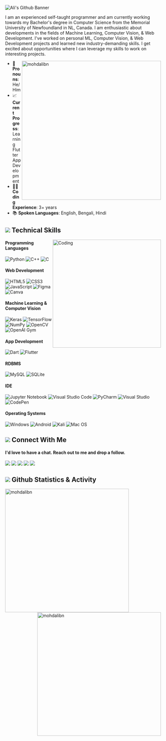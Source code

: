 <!-- Old Banner -->
<!-- ![](https://github.com/mohdalibn/mohdalibn/blob/main/Github%20Profile%20Banner.png) -->

<!-- <h2 style="color:#8b3dff"><img src="https://img.icons8.com/office/20/000000/user.png"/> About Me</h2> -->

![Ali's Github Banner](https://user-images.githubusercontent.com/95453430/149643685-5b6d131d-7547-4a72-8b71-ffe86cf6a050.gif)



<p>I am an experienced self-taught programmer and am currently working towards my Bachelor's degree in Computer Science from the Memorial University of Newfoundland in NL, Canada. I am enthusiastic about developments in the fields of Machine Learning, Computer Vision, & Web Development. I've worked on personal ML, Computer Vision, & Web Development projects and learned new industry-demanding skills. I get excited about opportunities where I can leverage my skills to work on interesting projects.</p>

<p><img align="right" width="450" src="https://github-readme-stats.vercel.app/api/top-langs/?username=mohdalibn&layout=compact&theme=radical&title_color=8B3DFF" alt="mohdalibn" /></p>

- 👤 **Pronouns**: He/Him
- 📈 **Current Progress**: Learning Flutter App Development 
- 👨‍💻 **Coding Experience**: 3+ years
- 📚 **Spoken Languages**: English, Bengali, Hindi
  

<h2><img src="https://img.icons8.com/cotton/25/000000/technical-support.png"/> Technical Skills</h2>

<!-- https://user-images.githubusercontent.com/95453430/149643393-221548d4-04dd-493f-be0d-d67f1eecf416.gif -->

<img align="right" alt="Coding" width="350" src="https://user-images.githubusercontent.com/95453430/149643466-8243e600-1939-4f16-a640-46d901ca51b1.gif">


<h4>Programming Languages</h4>

![Python](https://img.shields.io/badge/python-3670A0?style=for-the-badge&logo=python&logoColor=ffdd54)
![C++](https://img.shields.io/badge/c++-%2300599C.svg?style=for-the-badge&logo=c%2B%2B&logoColor=white)
![C](https://img.shields.io/badge/c-%2300599C.svg?style=for-the-badge&logo=c&logoColor=white)
<h4>Web Development</h4>

![HTML5](https://img.shields.io/badge/html5-%23E34F26.svg?style=for-the-badge&logo=html5&logoColor=white)
![CSS3](https://img.shields.io/badge/css3-%231572B6.svg?style=for-the-badge&logo=css3&logoColor=white)
![JavaScript](https://img.shields.io/badge/javascript-%23323330.svg?style=for-the-badge&logo=javascript&logoColor=%23F7DF1E)
![Figma](https://img.shields.io/badge/figma-%23F24E1E.svg?style=for-the-badge&logo=figma&logoColor=white)
![Canva](https://img.shields.io/badge/Canva-%2300C4CC.svg?style=for-the-badge&logo=Canva&logoColor=white)
  
<h4>Machine Learning & Computer Vision</h4>

![Keras](https://img.shields.io/badge/Keras-%23D00000.svg?style=for-the-badge&logo=Keras&logoColor=white)
![TensorFlow](https://img.shields.io/badge/TensorFlow-%23FF6F00.svg?style=for-the-badge&logo=TensorFlow&logoColor=white)
![NumPy](https://img.shields.io/badge/numpy-%23013243.svg?style=for-the-badge&logo=numpy&logoColor=white)
![OpenCV](https://img.shields.io/badge/opencv-%23white.svg?style=for-the-badge&logo=opencv&logoColor=white)
![OpenAI Gym](https://img.shields.io/badge/OpenAI%20Gym-0081A5?style=for-the-badge&logo=OpenAI-Gym&logoColor=white)
<!-- ![Pandas](https://img.shields.io/badge/pandas-%23150458.svg?style=for-the-badge&logo=pandas&logoColor=white) -->
<!-- ![scikit-learn](https://img.shields.io/badge/scikit--learn-%23F7931E.svg?style=for-the-badge&logo=scikit-learn&logoColor=white) -->


<h4>App Development</h4>

![Dart](https://img.shields.io/badge/dart-%230175C2.svg?style=for-the-badge&logo=dart&logoColor=white)
![Flutter](https://img.shields.io/badge/Flutter-%2302569B.svg?style=for-the-badge&logo=Flutter&logoColor=white)

<h4>RDBMS</h4>

![MySQL](https://img.shields.io/badge/mysql-%2300f.svg?style=for-the-badge&logo=mysql&logoColor=white)
![SQLite](https://img.shields.io/badge/sqlite-%2307405e.svg?style=for-the-badge&logo=sqlite&logoColor=white)

<h4>IDE</h4>

![Jupyter Notebook](https://img.shields.io/badge/jupyter-%23FA0F00.svg?style=for-the-badge&logo=jupyter&logoColor=white)
![Visual Studio Code](https://img.shields.io/badge/Visual%20Studio%20Code-0078d7.svg?style=for-the-badge&logo=visual-studio-code&logoColor=white)
![PyCharm](https://img.shields.io/badge/pycharm-143?style=for-the-badge&logo=pycharm&logoColor=black&color=black&labelColor=green)
![Visual Studio](https://img.shields.io/badge/Visual%20Studio-5C2D91.svg?style=for-the-badge&logo=visual-studio&logoColor=white)
![CodePen](https://img.shields.io/badge/CodePen-white?style=for-the-badge&logo=codepen&logoColor=black)
<!-- ![Sublime Text](https://img.shields.io/badge/sublime_text-%23575757.svg?style=for-the-badge&logo=sublime-text&logoColor=important) -->


<h4>Operating Systems</h4>

![Windows](https://img.shields.io/badge/Windows-0078D6?style=for-the-badge&logo=windows&logoColor=white)
![Android](https://img.shields.io/badge/Android-3DDC84?style=for-the-badge&logo=android&logoColor=white)
![Kali](https://img.shields.io/badge/Kali-268BEE?style=for-the-badge&logo=kalilinux&logoColor=white)
![Mac OS](https://img.shields.io/badge/mac%20os-000000?style=for-the-badge&logo=macos&logoColor=F0F0F0)

<h2><img src="https://img.icons8.com/office/23/000000/talk-male--v1.png"/> Connect With Me</h2>

<h4>I'd love to have a chat. Reach out to me and drop a follow.</h4>

<!-- [<img src='https://cdn.jsdelivr.net/npm/simple-icons@3.0.1/icons/github.svg' alt='github' height='40'>](https://github.com/mohdalibn)  [<img src='https://cdn.jsdelivr.net/npm/simple-icons@3.0.1/icons/linkedin.svg' alt='linkedin' height='40'>](https://www.linkedin.com/in/mohdalibn/)  [<img src='https://cdn.jsdelivr.net/npm/simple-icons@3.0.1/icons/facebook.svg' alt='facebook' height='40'>](https://www.facebook.com/mohdalibn)  [<img src='https://cdn.jsdelivr.net/npm/simple-icons@3.0.1/icons/instagram.svg' alt='instagram' height='40'>](https://www.instagram.com/mohdalibn/)  [<img src='https://cdn.jsdelivr.net/npm/simple-icons@3.0.1/icons/codepen.svg' alt='codepen' height='40'>](https://codepen.io/mohdalibn)  [<img src='https://cdn.jsdelivr.net/npm/simple-icons@3.0.1/icons/gmail.svg' alt='gmail' height='40'>](testemail@gmail.com)   -->

 
 [<img src="https://img.icons8.com/color/37/000000/linkedin.png"/>](https://www.linkedin.com/in/mohdalibn/) [<img src="https://img.icons8.com/fluency/37/000000/facebook-new.png"/>](https://www.facebook.com/mohdalibn) [<img src="https://img.icons8.com/fluency/37/000000/instagram-new.png"/>](https://www.instagram.com/mohdalibn) [<img src="https://img.icons8.com/external-tal-revivo-duo-tal-revivo/34/000000/external-codepen-an-online-community-for-testing-and-showcasing-code-snippets-logo-duo-tal-revivo.png"/>](https://codepen.io/mohdalibn) [<img src="https://img.icons8.com/fluency/37/000000/gmail-new.png"/>](mohdalimarketingservice@mgmail.com)
 
 
<h2><img src="https://img.icons8.com/office/23/000000/talk-male--v1.png"/> Github Statistics & Activity</h2>

<!-- <p>&nbsp;<img align="right" width="550" src="https://github-readme-stats.vercel.app/api?username=mohdalibn&show_icons=true&locale=en&theme=radical&count_private=true" alt="mohdalibn" /></p> -->

<a href="#">
  <img align="left" width="400" src="https://github-readme-streak-stats.herokuapp.com/?user=mohdalibn&theme=radical" alt="mohdalibn" />
</a>

<a href="#">
  <img align="right" width="400" src="https://github-readme-stats.vercel.app/api?username=mohdalibn&show_icons=true&locale=en&theme=radical&count_private=true" alt="mohdalibn" />
</a>


